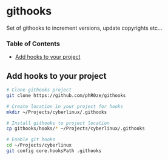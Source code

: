 # githooks
Set of githooks to increment versions, update copyrights etc...

### Table of Contents
* [Add hooks to your project](#add-hooks-to-your-project)

## Add hooks to your project <a name="add-hooks-to-your-project"/></a>
```bash
# Clone githooks project
git clone https://github.com/phR0ze/githooks

# Create location in your project for hooks
mkdir ~/Projects/cyberlinux/.githooks

# Install githooks to project location
cp githooks/hooks/* ~/Projects/cyberlinux/.githooks

# Enable git hooks
cd ~/Projects/cyberlinux
git config core.hooksPath .githooks
```
